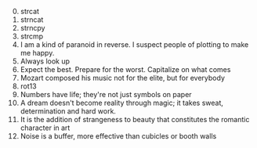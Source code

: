 0. strcat
1. strncat
2. strncpy
3. strcmp
4. I am a kind of paranoid in reverse. I suspect people of plotting to make me happy.
5. Always look up
6. Expect the best. Prepare for the worst. Capitalize on what comes
7. Mozart composed his music not for the elite, but for everybody
8. rot13
9. Numbers have life; they're not just symbols on paper
10. A dream doesn't become reality through magic; it takes sweat, determination and hard work.
11. It is the addition of strangeness to beauty that constitutes the romantic character in art
12. Noise is a buffer, more effective than cubicles or booth walls

